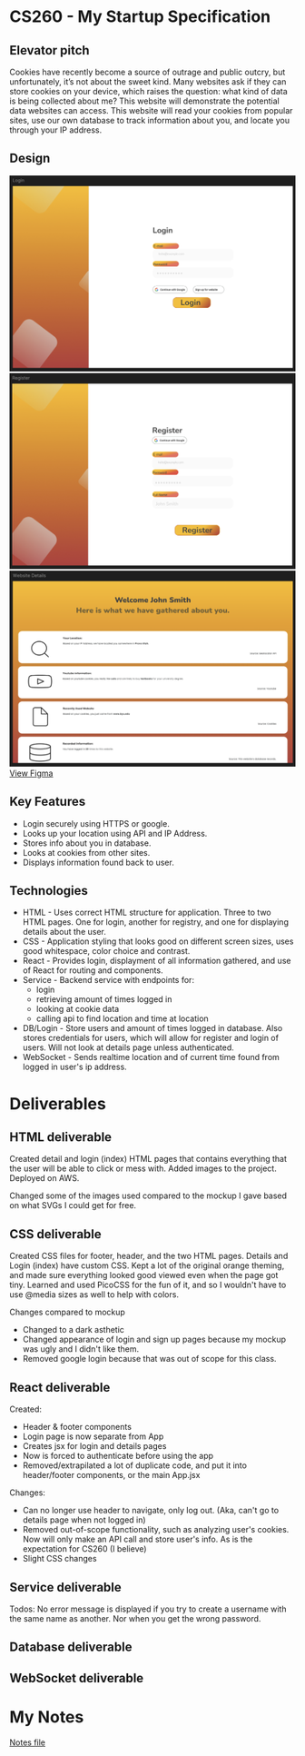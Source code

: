 # CS260 - My Startup Specification

## Elevator pitch
Cookies have recently become a source of outrage and public outcry, but unfortunately, it’s not about the sweet kind. Many websites ask if they can store cookies on your device, which raises the question: what kind of data is being collected about me? This website will demonstrate the potential data websites can access. This website will read your cookies from popular sites, use our own database to track information about you, and locate you through your IP address.

## Design
![Login](public/Login_Figma.png)
![Register](public/Register_Figma.png)
![Details](public/Details_Figma.png)
[View Figma](https://www.figma.com/design/dDcDPbFcEek6dWbKmcUnAh/Untitled?node-id=2-479&t=r9M2pkdplgVOkDiT-1)

## Key Features
- Login securely using HTTPS or google.
- Looks up your location using API and IP Address.
- Stores info about you in database.
- Looks at cookies from other sites.
- Displays information found back to user.

## Technologies
- HTML - Uses correct HTML structure for application. Three to two HTML pages. One for login, another for registry, and one for displaying details about the user. 
- CSS - Application styling that looks good on different screen sizes, uses good whitespace, color choice and contrast.
- React - Provides login, displayment of all information gathered, and use of React for routing and components.
- Service - Backend service with endpoints for:
    - login
    - retrieving amount of times logged in
    - looking at cookie data
    - calling api to find location and time at location
- DB/Login - Store users and amount of times logged in database. Also stores credentials for users, which will allow for register and login of users. Will not look at details page unless authenticated.
- WebSocket - Sends realtime location and of current time found from logged in user's ip address.

# Deliverables 
## HTML deliverable
Created detail and login (index) HTML pages that contains everything that the user will be able to click or mess with.
Added images to the project. Deployed on AWS.

Changed some of the images used compared to the mockup I gave based on what SVGs I could get for free.

## CSS deliverable
Created CSS files for footer, header, and the two HTML pages. Details and Login (index) have custom CSS. Kept a lot of the original orange theming, and made sure everything looked good viewed even when the page got tiny. Learned and used PicoCSS for the fun of it, and so I wouldn't have to use @media sizes as well to help with colors.

Changes compared to mockup
- Changed to a dark asthetic
- Changed appearance of login and sign up pages because my mockup was ugly and I didn't like them.
- Removed google login because that was out of scope for this class.

## React deliverable
Created:
- Header & footer components
- Login page is now separate from App
- Creates jsx for login and details pages
- Now is forced to authenticate before using the app
- Removed/extrapilated a lot of duplicate code, and put it into header/footer components, or the main App.jsx

Changes:
- Can no longer use header to navigate, only log out. (Aka, can't go to details page when not logged in)
- Removed out-of-scope functionality, such as analyzing user's cookies. Now will only make an API call and store user's info. As is the expectation for CS260 (I believe)
- Slight CSS changes

## Service deliverable

Todos: No error message is displayed if you try to create a username with the same name as another. Nor when you get the wrong password.

## Database deliverable

## WebSocket deliverable

# My Notes
[Notes file](public/notes.md)